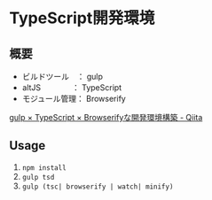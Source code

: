 # TypeScript開発環境

概要
-----
+ ビルドツール　： gulp
+ altJS　　　　： TypeScript
+ モジュール管理： Browserify

[gulp × TypeScript × Browserifyな開発環境構築 - Qiita](http://qiita.com/massa142/items/c61289055c6467e10c99)

Usage
-----

1. `npm install`
2. `gulp tsd`
3. `gulp (tsc| browserify | watch| minify)`
